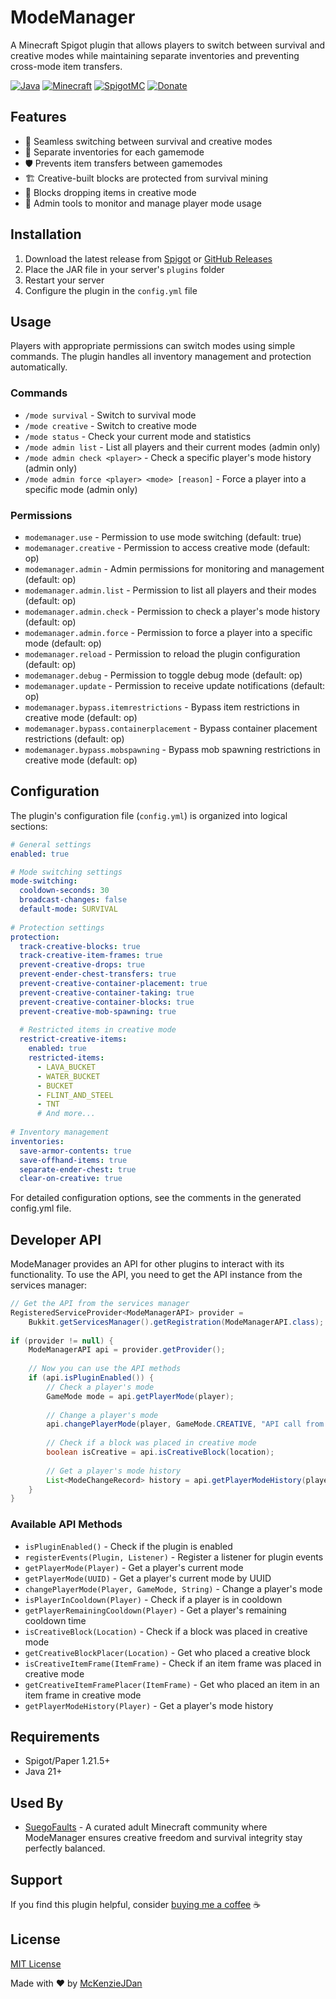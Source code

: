 # ModeManager

A Minecraft Spigot plugin that allows players to switch between survival and creative modes while maintaining separate inventories and preventing cross-mode item transfers.

[![Java](https://img.shields.io/badge/Java-21-red.svg)](https://www.oracle.com/java/technologies/javase/jdk21-archive-downloads.html)
[![Minecraft](https://img.shields.io/badge/Minecraft-1.21.5-green.svg)](https://www.minecraft.net/)
[![SpigotMC](https://img.shields.io/badge/SpigotMC-ModeManager-orange)](https://www.spigotmc.org/resources/modemanager.122976/)
[![Donate](https://img.shields.io/badge/Donate-PayPal-blue.svg)](https://www.paypal.com/paypalme/mckenzio)

## Features

* 🔄 Seamless switching between survival and creative modes
* 🎒 Separate inventories for each gamemode
* 🛡️ Prevents item transfers between gamemodes
* 🏗️ Creative-built blocks are protected from survival mining
* 🚫 Blocks dropping items in creative mode
* 👮 Admin tools to monitor and manage player mode usage

## Installation

1. Download the latest release from [Spigot](https://www.spigotmc.org/resources/modemanager.122976/) or [GitHub Releases](https://github.com/McKenzieJDan/ModeManager/releases)
2. Place the JAR file in your server's `plugins` folder
3. Restart your server
4. Configure the plugin in the `config.yml` file

## Usage

Players with appropriate permissions can switch modes using simple commands. The plugin handles all inventory management and protection automatically.

### Commands

* `/mode survival` - Switch to survival mode
* `/mode creative` - Switch to creative mode
* `/mode status` - Check your current mode and statistics
* `/mode admin list` - List all players and their current modes (admin only)
* `/mode admin check <player>` - Check a specific player's mode history (admin only)
* `/mode admin force <player> <mode> [reason]` - Force a player into a specific mode (admin only)

### Permissions

* `modemanager.use` - Permission to use mode switching (default: true)
* `modemanager.creative` - Permission to access creative mode (default: op)
* `modemanager.admin` - Admin permissions for monitoring and management (default: op)
* `modemanager.admin.list` - Permission to list all players and their modes (default: op)
* `modemanager.admin.check` - Permission to check a player's mode history (default: op)
* `modemanager.admin.force` - Permission to force a player into a specific mode (default: op)
* `modemanager.reload` - Permission to reload the plugin configuration (default: op)
* `modemanager.debug` - Permission to toggle debug mode (default: op)
* `modemanager.update` - Permission to receive update notifications (default: op)
* `modemanager.bypass.itemrestrictions` - Bypass item restrictions in creative mode (default: op)
* `modemanager.bypass.containerplacement` - Bypass container placement restrictions (default: op)
* `modemanager.bypass.mobspawning` - Bypass mob spawning restrictions in creative mode (default: op)

## Configuration

The plugin's configuration file (`config.yml`) is organized into logical sections:

```yaml
# General settings
enabled: true

# Mode switching settings
mode-switching:
  cooldown-seconds: 30
  broadcast-changes: false
  default-mode: SURVIVAL
  
# Protection settings
protection:
  track-creative-blocks: true
  track-creative-item-frames: true
  prevent-creative-drops: true
  prevent-ender-chest-transfers: true
  prevent-creative-container-placement: true
  prevent-creative-container-taking: true
  prevent-creative-container-blocks: true
  prevent-creative-mob-spawning: true
  
  # Restricted items in creative mode
  restrict-creative-items:
    enabled: true
    restricted-items:
      - LAVA_BUCKET
      - WATER_BUCKET
      - BUCKET
      - FLINT_AND_STEEL
      - TNT
      # And more...
  
# Inventory management
inventories:
  save-armor-contents: true
  save-offhand-items: true
  separate-ender-chest: true
  clear-on-creative: true
```

For detailed configuration options, see the comments in the generated config.yml file.

## Developer API

ModeManager provides an API for other plugins to interact with its functionality. To use the API, you need to get the API instance from the services manager:

```java
// Get the API from the services manager
RegisteredServiceProvider<ModeManagerAPI> provider = 
    Bukkit.getServicesManager().getRegistration(ModeManagerAPI.class);
    
if (provider != null) {
    ModeManagerAPI api = provider.getProvider();
    
    // Now you can use the API methods
    if (api.isPluginEnabled()) {
        // Check a player's mode
        GameMode mode = api.getPlayerMode(player);
        
        // Change a player's mode
        api.changePlayerMode(player, GameMode.CREATIVE, "API call from MyPlugin");
        
        // Check if a block was placed in creative mode
        boolean isCreative = api.isCreativeBlock(location);
        
        // Get a player's mode history
        List<ModeChangeRecord> history = api.getPlayerModeHistory(player);
    }
}
```

### Available API Methods

* `isPluginEnabled()` - Check if the plugin is enabled
* `registerEvents(Plugin, Listener)` - Register a listener for plugin events
* `getPlayerMode(Player)` - Get a player's current mode
* `getPlayerMode(UUID)` - Get a player's current mode by UUID
* `changePlayerMode(Player, GameMode, String)` - Change a player's mode
* `isPlayerInCooldown(Player)` - Check if a player is in cooldown
* `getPlayerRemainingCooldown(Player)` - Get a player's remaining cooldown time
* `isCreativeBlock(Location)` - Check if a block was placed in creative mode
* `getCreativeBlockPlacer(Location)` - Get who placed a creative block
* `isCreativeItemFrame(ItemFrame)` - Check if an item frame was placed in creative mode
* `getCreativeItemFramePlacer(ItemFrame)` - Get who placed an item in an item frame in creative mode
* `getPlayerModeHistory(Player)` - Get a player's mode history


## Requirements

- Spigot/Paper 1.21.5+
- Java 21+

## Used By

- [SuegoFaults](https://suegofaults.com) - A curated adult Minecraft community where ModeManager ensures creative freedom and survival integrity stay perfectly balanced.


## Support

If you find this plugin helpful, consider [buying me a coffee](https://www.paypal.com/paypalme/mckenzio) ☕

## License

[MIT License](LICENSE)

Made with ❤️ by [McKenzieJDan](https://github.com/McKenzieJDan)